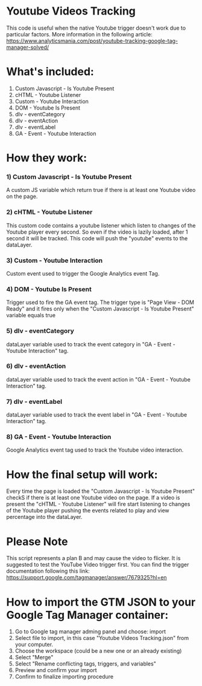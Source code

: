 # Youtube Videos Tracking

This code is useful when the native Youtube trigger doesn't work due to particular factors.
More information in the following article: https://www.analyticsmania.com/post/youtube-tracking-google-tag-manager-solved/


# What's included:

1) Custom Javascript - Is Youtube Present
2) cHTML - Youtube Listener
3) Custom - Youtube Interaction
4) DOM - Youtube Is Present
5) dlv - eventCategory
6) dlv - eventAction
7) dlv - eventLabel
8) GA - Event - Youtube Interaction

# How they work:

### 1) Custom Javascript - Is Youtube Present
A custom JS variable which return true  if there is at least one Youtube video on the page.

### 2) cHTML - Youtube Listener
This custom code contains a youtube listener which listen to changes of the Youtube player every second. 
So even if the video is lazily loaded, after 1 second it will be tracked.
This code will push the "youtube" events to the dataLayer.

### 3) Custom - Youtube Interaction
Custom event used to trigger the Google Analytics event Tag.

### 4) DOM - Youtube Is Present
Trigger used to fire the GA event tag.
The trigger type is "Page View - DOM Ready" and it fires only when the "Custom Javascript - Is Youtube Present" variable equals true

### 5) dlv - eventCategory
dataLayer variable used to track the event category in "GA - Event - Youtube Interaction" tag.

### 6) dlv - eventAction
dataLayer variable used to track the event action in "GA - Event - Youtube Interaction" tag.

### 7) dlv - eventLabel
dataLayer variable used to track the event label in "GA - Event - Youtube Interaction" tag.

### 8) GA - Event - Youtube Interaction
Google Analytics event tag used to track the Youtube video interaction.


# How the final setup will work:

Every time the page is loaded the "Custom Javascript - Is Youtube Present" checkS if there is at least one Youtube video on the page.
If a video is present the "cHTML - Youtube Listener" will fire start listening to changes of the Youtube player pushing the events related to play and view percentage
into the dataLayer.


# Please Note
This script represents a plan B and may cause the video to flicker. It is suggested to test the YouTube Video trigger first.
You can find the trigger documentation following this link: https://support.google.com/tagmanager/answer/7679325?hl=en


# How to import the GTM JSON to your Google Tag Manager container:

1) Go to Google tag manager adming panel and choose: import
2) Select file to import, in this case "Youtube Videos Tracking.json" from your computer.
3) Choose the workspace (could be a new one or an already existing)
4) Select "Merge" 
5) Select "Rename conflicting tags, triggers, and variables"
6) Preview and confirm your import
7) Confirm to finalize importing procedure
